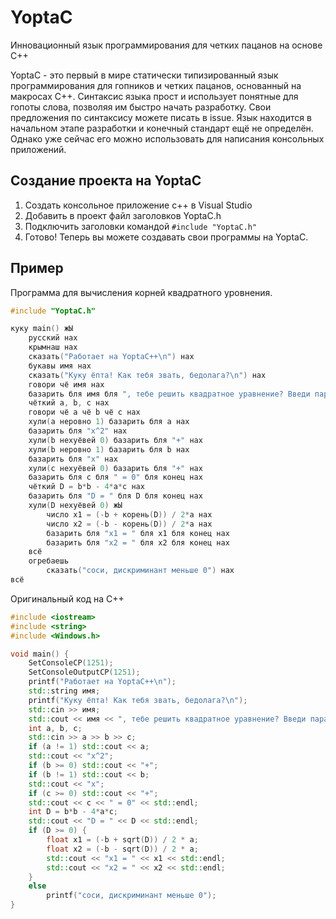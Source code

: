# YoptaC
Инновационный язык программирования для четких пацанов на основе C++

YoptaC - это первый в мире статически типизированный язык программирования для гопников и четких пацанов, основанный на макросах C++.
Синтаксис языка прост и использует понятные для гопоты слова, позволяя им быстро начать разработку.
Свои предложения по синтаксису можете писать в issue. Язык находится в начальном этапе разработки и конечный стандарт ещё не определён.
Однако уже сейчас его можно использовать для написания консольных приложений.

## Создание проекта на YoptaC
1. Создать консольное приложение c++ в Visual Studio
2. Добавить в проект файл заголовков YoptaC.h
3. Подключить заголовки командой ```#include "YoptaC.h"```
4. Готово! Теперь вы можете создавать свои программы на YoptaC.

## Пример
Программа для вычисления корней квадратного уровнения.

```c++
#include "YoptaC.h"

куку main() жЫ
	русский нах
	крымнаш нах
    сказать("Работает на YoptaC++\n") нах
	букавы имя нах
	сказать("Куку ёпта! Как тебя звать, бедолага?\n") нах
	говори чё имя нах
	базарить бля имя бля ", тебе решить квадратное уравнение? Введи параметры a, b, c" бля конец нах
	чёткий a, b, c нах
	говори чё a чё b чё c нах
	хули(a неровно 1) базарить бля a нах
	базарить бля "x^2" нах
	хули(b нехуёвей 0) базарить бля "+" нах
	хули(b неровно 1) базарить бля b нах
	базарить бля "x" нах
	хули(c нехуёвей 0) базарить бля "+" нах
	базарить бля c бля " = 0" бля конец нах
	чёткий D = b*b - 4*a*c нах
	базарить бля "D = " бля D бля конец нах
	хули(D нехуёвей 0) жЫ
		число x1 = (-b + корень(D)) / 2*a нах
		число x2 = (-b - корень(D)) / 2*a нах
		базарить бля "x1 = " бля x1 бля конец нах
		базарить бля "x2 = " бля x2 бля конец нах
	всё
	огребаешь
		сказать("соси, дискриминант меньше 0") нах
всё
```

Оригинальный код на C++
```c++
#include <iostream>
#include <string>
#include <Windows.h>

void main() {
	SetConsoleCP(1251);
	SetConsoleOutputCP(1251);
	printf("Работает на YoptaC++\n");
	std::string имя;
	printf("Куку ёпта! Как тебя звать, бедолага?\n");
	std::cin >> имя;
	std::cout << имя << ", тебе решить квадратное уравнение? Введи параметры a, b, c" << std::endl;
	int a, b, c;
	std::cin >> a >> b >> c;
	if (a != 1) std::cout << a;
	std::cout << "x^2";
	if (b >= 0) std::cout << "+";
	if (b != 1) std::cout << b;
	std::cout << "x";
	if (c >= 0) std::cout << "+";
	std::cout << c << " = 0" << std::endl;
	int D = b*b - 4*a*c;
	std::cout << "D = " << D << std::endl;
	if (D >= 0) {
		float x1 = (-b + sqrt(D)) / 2 * a;
		float x2 = (-b - sqrt(D)) / 2 * a;
		std::cout << "x1 = " << x1 << std::endl;
		std::cout << "x2 = " << x2 << std::endl;
	}
	else
		printf("соси, дискриминант меньше 0");
}
```